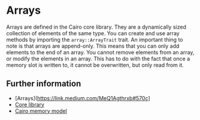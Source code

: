 # Arrays

Arrays are defined in the Cairo core library. They are a dynamically sized collection of elements of the same type. You can create and use array methods by importing the `array::ArrayTrait` trait.
An important thing to note is that arrays are append-only. This means that you can only add elements to the end of an array.
You cannot remove elements from an array, or modify the elements in an array.
This has to do with the fact that once a memory slot is written to, it cannot be overwritten, but only read from it.

## Further information

- [Arrays](https://link.medium.com/MeQ1Agthrxb#570c]
- [Core library](https://github.com/starkware-libs/cairo/blob/main/corelib/array.cairo)
- [Cairo memory model](https://link.medium.com/o5ZpTQOPuxb#2c01)
